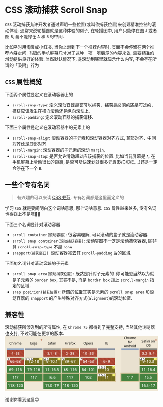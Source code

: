 # CSS 滚动捕获 Scroll Snap
`CSS` 滚动捕获允许开发者通过声明一些位置(或叫作捕获位置)来创建精准控制的滚动体验. 通常来说轮播图就是这种体验的例子, 在轮播图中, 用户只能停在图 `A` 或者图 `B`, 而不能停在 `A` 和 `B` 的中间.

比如平时用淘宝或小红书, 当你上滑到下一个推荐内容时, 页面不会停留在两个推荐内容之间. 有限的手机屏幕尺寸对于这种一项一项展示的内容来说, 需要精准的滑动提供良好的体验. 当然默认情况下, 是滚动到哪里就显示什么内容, 不会存在所谓的「吸附」行为

## `CSS` 属性概览
下面两个属性是定义在滚动容器上的
- `scroll-snap-type`: 定义滚动容器是否可以捕获、捕获是必须的还是可选的、捕获应该发生在横向滚动还是纵向滚动上.
- `scroll-padding`: 定义滚动容器的捕获偏移.

下面三个属性是定义在滚动容器中的元素上的
- `scroll-snap-align`: 滚动容器的子元素和滚动容器对齐方式, 顶部对齐、中间对齐还是底部对齐
- `scroll-margin`: 滚动容器的子元素的滚动 `margin`.
- `scroll-snap-stop`: 是否允许滑动超过应该捕获的位置. 比如当前屏幕是 `A`, 在手机屏幕上滑动很长的距离, 是否可以快速划过很多元素(B/C/D/E....)还是一定会停在下一个 `B`.

## 一些个专有名词
> 有兴趣的可以来读 [CSS 规范](https://drafts.csswg.org/css-scroll-snap/#scroll-snap-container). 专有名词都是这里面定义的

学习 `CSS` 就是要闹明白这个词啥意思, 那个词啥意思. `CSS` 属性越来越多, 专有名词也得跟上不是嘛😮‍💨

下面三个名词是针对滚动容器
- `scroll container(滚动容器)`: 很容易理解, 可以滚动的盒子就是滚动容器.
- `scroll snap container(滚动捕获容器)`: 滚动容器不一定是滚动捕获容器, 除非其 `scroll-snap-type` 不是 `none`
- `snapport(捕获窗口)`: 滚动容器减去其 `scroll-padding` 后的区域.

下面的名词针对滚动容器的子元素
- `scroll snap area(滚动捕获位置)`: 既然是针对子元素的, 你可能想当然以为就是子元素的 `border box`, 其实不是, 而是 `border box` 加上 `scroll-margin` 指定的区域.
- `snap position(捕获位置)`: 所谓的位置其实是元素的 `scroll snap area` 和滚动容器的 `snapport` 的产生特殊对齐方式(`alignment`)的滚动位置.
## 兼容性
滚动捕获所涉及到的所有属性, 在 `Chrome 75` 都得到了完整支持, 当然其他浏览器也支持, 不过可能在更新的版本.
![](../image/Snipaste_2023-09-19_09-13-31.png)

谢谢你看到这里😊